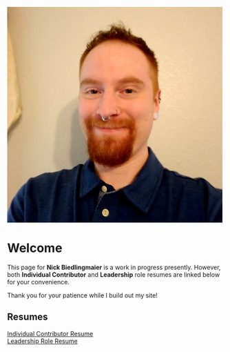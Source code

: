 ![Profile Picture](./headshot.png)

# Welcome

This page for **Nick Biedlingmaier** is a work in progress presently. However, both **Individual Contributor** and **Leadership** role resumes are linked below for your convenience.

Thank you for your patience while I build out my site!

## Resumes

[Individual Contributor Resume](https://github.com/Nick-Biedlingmaier/main/raw/main/docs/NickBiedlingmaier_IC.pdf)  
[Leadership Role Resume](https://github.com/Nick-Biedlingmaier/main/raw/main/docs/NickBiedlingmaier_Lead.pdf)
